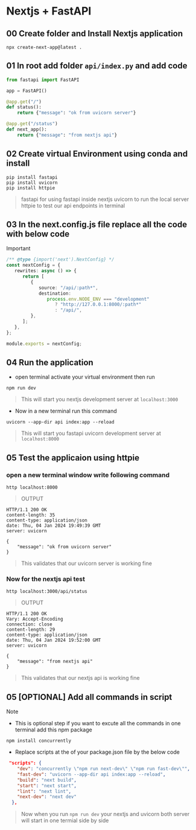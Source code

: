 # Nextjs + FastAPI

## 00 Create folder and Install Nextjs application

```shell
npx create-next-app@latest .
```

## 01 In root add folder `api/index.py` and add code

```python
from fastapi import FastAPI

app = FastAPI()

@app.get("/")
def status():
    return {"message": "ok from uvicorn server"}

@app.get("/status")
def next_app():
    return {"message": "from nextjs api"}

```

## 02 Create virtual Environment using conda and install

```shell
pip install fastapi
pip install uvicorn
pip install httpie
```

> fastapi for using fastapi inside nextjs
> uvicorn to run the local server
> httpie to test our api endpoints in terminal

## 03 In the next.config.js file replace all the code with below code

> [!IMPORTANT]

```typescript
/** @type {import('next').NextConfig} */
const nextConfig = {
   rewrites: async () => {
      return [
         {
            source: "/api/:path*",
            destination:
               process.env.NODE_ENV === "development"
                  ? "http://127.0.0.1:8000/:path*"
                  : "/api/",
         },
      ];
   },
};

module.exports = nextConfig;
```

## 04 Run the application

-  open terminal activate your virtual environment then run

```shell
npm run dev
```

> This will start you nextjs development server at `localhost:3000`

-  Now in a new terminal run this command

```shell
uvicorn --app-dir api index:app --reload
```

> This will start you fastapi uvicorn development server at `localhost:8000`

## 05 Test the applicaion using httpie

### open a new terminal window write following command

```shell
http localhost:8000
```

> OUTPUT

```shell
HTTP/1.1 200 OK
content-length: 35
content-type: application/json
date: Thu, 04 Jan 2024 19:49:39 GMT
server: uvicorn

{
    "message": "ok from uvicorn server"
}

```

> This validates that our uvicorn server is working fine

### Now for the nextjs api test

```shell
http localhost:3000/api/status
```

> OUTPUT

```shell
HTTP/1.1 200 OK
Vary: Accept-Encoding
connection: close
content-length: 29
content-type: application/json
date: Thu, 04 Jan 2024 19:52:00 GMT
server: uvicorn

{
    "message": "from nextjs api"
}
```

> This validates that our nextjs api is working fine

## 05 [OPTIONAL] Add all commands in script

> [!NOTE]

-  This is optional step if you want to excute all the commands in one terminal add this npm package

```shell
npm install concurrently
```

-  Replace scripts at the of your package.json file by the below code

```json
 "scripts": {
    "dev": "concurrently \"npm run next-dev\" \"npm run fast-dev\"",
    "fast-dev": "uvicorn --app-dir api index:app --reload",
    "build": "next build",
    "start": "next start",
    "lint": "next lint",
    "next-dev": "next dev"
  },
```

> Now when you run `npm run dev` your nextjs and uvicorn both server will start in one termial side by side
